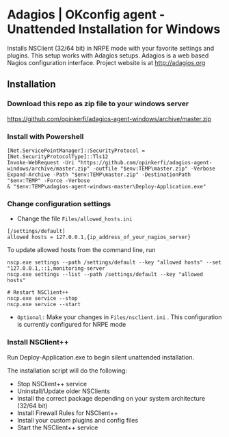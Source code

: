 # Adagios | OKconfig agent - Unattended Installation for Windows
Installs NSClient (32/64 bit) in NRPE mode with your favorite settings and plugins.
This setup works with Adagios setups. Adagios is a web based Nagios configuration interface.
Project website is at http://adagios.org

## Installation

### Download this repo as zip file to your windows server
https://github.com/opinkerfi/adagios-agent-windows/archive/master.zip

### Install with Powershell
```
[Net.ServicePointManager]::SecurityProtocol = [Net.SecurityProtocolType]::Tls12
Invoke-WebRequest -Uri "https://github.com/opinkerfi/adagios-agent-windows/archive/master.zip" -outfile "$env:TEMP\master.zip" -Verbose
Expand-Archive -Path "$env:TEMP\master.zip" -DestinationPath "$env:TEMP" -Force -Verbose
& "$env:TEMP\adagios-agent-windows-master\Deploy-Application.exe"
```

### Change configuration settings

* Change the file `Files/allowed_hosts.ini`
```
[/settings/default]
allowed hosts = 127.0.0.1,{ip_address_of_your_nagios_server}
```

To update allowed hosts from the command line, run

```
nscp.exe settings --path /settings/default --key "allowed hosts" --set "127.0.0.1,::1,monitoring-server
nscp.exe settings --list --path /settings/default --key "allowed hosts"

# Restart NSClient++
nscp.exe service --stop
nscp.exe service --start
```

* `Optional:` Make your changes in `Files/nsclient.ini` . This configuration is currently configured for NRPE mode

### Install NSClient++

Run Deploy-Application.exe to begin silent unattended installation. 

The installation script will do the following:

* Stop NSClient++ service
* Uninstall/Update older NSClients
* Install the correct package depending on your system architecture (32/64 bit)
* Install Firewall Rules for NSClient++
* Install your custom plugins and config files
* Start the NSClient++ service

